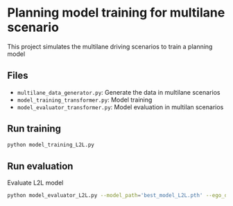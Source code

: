 # Planning model training for multilane scenario

This project simulates the multilane driving scenarios to train a planning model

## Files

- `multilane_data_generator.py`: Generate the data in multilane scenarios
- `model_training_transformer.py`: Model training
- `model_evaluator_transformer.py`: Model evaluation in multilan scenarios

## Run training
```sh
python model_training_L2L.py
```

## Run evaluation

Evaluate L2L model
```sh
python model_evaluator_L2L.py --model_path='best_model_L2L.pth' --ego_desired_speed=60 --surrounding_car=30 --num_agents=0 --only_longitudinal
```